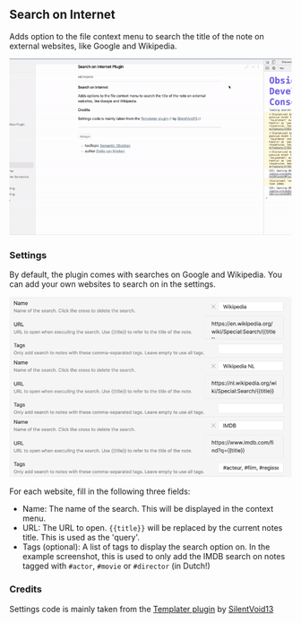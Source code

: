 ## Search on Internet
Adds option to the file context menu to search the title of the note on external websites, like Google and Wikipedia. 

![](https://raw.githubusercontent.com/HEmile/obsidian-search-on-internet/main/resources/demo.gif)

### Settings
By default, the plugin comes with searches on Google and Wikipedia. 
You can add your own websites to search on in the settings. 

![](https://raw.githubusercontent.com/HEmile/obsidian-search-on-internet/main/resources/img.png)

For each website, fill in the following three fields:
- Name: The name of the search. This will be displayed in the context menu.
- URL: The URL to open. `{{title}}` will be replaced by the current notes title. This is used as the 'query'.
- Tags (optional): A list of tags to display the search option on. 
  In the example screenshot, this is used to only add the IMDB search on notes tagged with `#actor`, `#movie` or `#director` (in Dutch!)
  

### Credits
Settings code is mainly taken from the [Templater plugin](https://github.com/SilentVoid13/Templater) by [SilentVoid13](https://github.com/SilentVoid13)